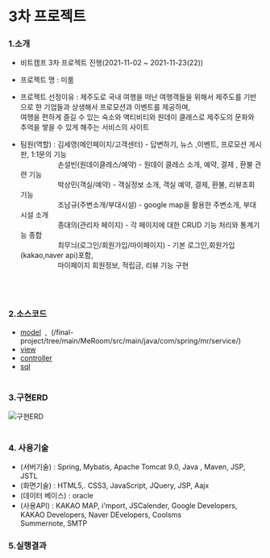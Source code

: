 # 3차 프로젝트
### 1.소개
   - 비트캠프 3차 프로젝트 진행(2021-11-02 ~ 2021-11-23(22))
   - 프로젝트 명 : 미룸
   - 프로젝트 선정이유 : 제주도로 국내 여행을 떠난 여행객들을 위해서 제주도를 기반으로 한 기업들과 상생해서 프로모션과 이벤트를 제공하며,<br>
   여행을 편하게 즐길 수 있는 숙소와 액티비티와 원데이 클래스로 제주도의 문화와 추억을 쌓을 수 있게 해주는 서비스의 사이트

   - 팀원(역할) :  김세영(메인페이지/고객센터) - 답변하기, 뉴스 ,이벤트, 프로모션 게시판, 1:1문의 기능<br>
　　　　　&nbsp;손설빈(원데이클레스/예약) - 원데이 클레스 소개, 예약, 결제 , 환불 관련 기능<br>
　　　　　&nbsp;박상민(객실/예약) - 객실정보 소개, 객실 예약, 결제, 환불, 리뷰조회 기능 <br>
　　　　　&nbsp;조남규(주변소개/부대시설) - google map을 활용한 주변소개, 부대시설 소개 <br>
　　　　　&nbsp;종대의(관리자 페이지) - 각 페이지에 대한 CRUD 기능 처리와 통계기능 종합 <br>
　　　　　&nbsp;최무늬(로그인/회원가입/마이페이지) - 기본 로그인,회원가입(kakao,naver api)포함,<br>
　　　　　&nbsp;마이페이지 회원정보, 적립금, 리뷰 기능 구현<br>         
<br><br>               
### 2.소스코드
  * [model](/final-project/tree/main/MeRoom/src/main/java/com/spring/mr/vo/) &nbsp;,&nbsp; (/final-project/tree/main/MeRoom/src/main/java/com/spring/mr/service/)
  * [view](/final-project/tree/main/MeRoom/src/main/webapp/views/)
  * [controller](/final-project/tree/main/MeRoom/src/main/java/com/spring/mr/controller/)
  * [sql](/final-project/tree/main/MeRoom/sql/)
<br><br>
### 3.구현ERD
![구현ERD](https://user-images.githubusercontent.com/68181461/138590422-93e5e9f0-af55-49e2-a067-eeaf578b758a.png)
<br><br>

### 4. 사용기술
  * (서버기술) : Spring, Mybatis, Apache Tomcat 9.0, Java , Maven, JSP, JSTL
  * (화면기술) : HTML5,. CSS3, JavaScript, JQuery, JSP, Aajx
  * (데이터 베이스) : oracle
  * (사용API) : KAKAO MAP, i'mport, JSCalender, Google Developers, KAKAO Developers, Naver DEvelopers, Coolsms<br>
          Summernote, SMTP 
### 5.실행결과
